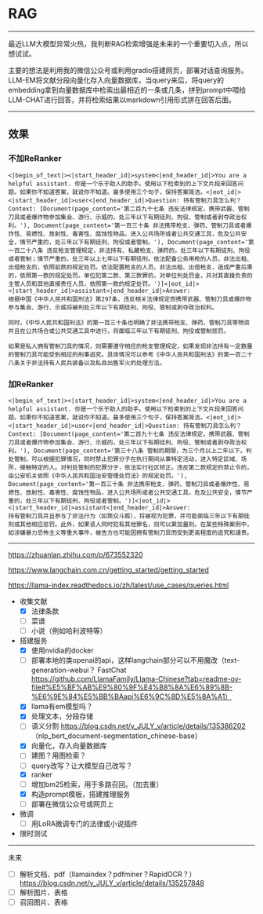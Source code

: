 # RAG

------------------------------
最近LLM大模型异常火热，我判断RAG检索增强是未来的一个重要切入点，所以想试试。

主要的想法是利用我的微信公众号或利用gradio搭建网页，部署对话查询服务。LLM-EM将文献分段向量化存入向量数据库，当query来后，将query的embedding拿到向量数据库中检索出最相近的一条或几条，拼到prompt中喂给LLM-CHAT进行回答，并将检索结果以markdown引用形式拼在回答后面。

------------------------------

## 效果
### 不加ReRanker
```shell
<|begin_of_text|><|start_header_id|>system<|end_header_id|>You are a helpful assistant. 你是一个乐于助人的助手。使用以下检索到的上下文片段来回答问题。如果你不知道答案，就说你不知道。最多使用三个句子，保持答案简洁。<|eot_id|>
<|start_header_id|>user<|end_header_id|>Question: 持有管制刀具怎么判？
Context: [Document(page_content='第二百九十七条 违反法律规定，携带武器、管制刀具或者爆炸物参加集会、游行、示威的，处三年以下有期徒刑、拘役、管制或者剥夺政治权利。'), Document(page_content='第一百三十条 非法携带枪支、弹药、管制刀具或者爆炸性、易燃性、放射性、毒害性、腐蚀性物品，进入公共场所或者公共交通工具，危及公共安全，情节严重的，处三年以下有期徒刑、拘役或者管制。'), Document(page_content='第一百二十八条 违反枪支管理规定，非法持有、私藏枪支、弹药的，处三年以下有期徒刑、拘役或者管制；情节严重的，处三年以上七年以下有期徒刑。依法配备公务用枪的人员，非法出租、出借枪支的，依照前款的规定处罚。依法配置枪支的人员，非法出租、出借枪支，造成严重后果的，依照第一款的规定处罚。单位犯第二款、第三款罪的，对单位判处罚金，并对其直接负责的主管人员和其他直接责任人员，依照第一款的规定处罚。')]<|eot_id|>
<|start_header_id|>assistant<|end_header_id|>Answer:
根据中国《中华人民共和国刑法》第297条，违反相关法律规定而携带武器、管制刀具或爆炸物参与集会、游行、示威将被判处三年以下有期徒刑、拘役、管制或剥夺政治权利。

同时，《中华人民共和国刑法》的第一百三十条也明确了非法携带枪支、弹药、管制刀具等物资并且在公共场合或公共交通工具中进行，将面临三年以下有期徒刑、拘役或管制惩罚。

如果是私人拥有管制刀具的情况，则需要遵守相应的枪支管理规定，如果发现非法持有一定数量的管制刀具可能受到相应的刑事追究。具体情况可以参考《中华人民共和国刑法》的第一百二十八条关于非法持有人民兵装备以及私自出售军火的处理方法。
```

### 加ReRanker
```shell
<|begin_of_text|><|start_header_id|>system<|end_header_id|>You are a helpful assistant. 你是一个乐于助人的助手。使用以下检索到的上下文片段来回答问题。如果你不知道答案，就说你不知道。最多使用三个句子，保持答案简洁。<|eot_id|>
<|start_header_id|>user<|end_header_id|>Question: 持有管制刀具怎么判？
Context: [Document(page_content='第二百九十七条 违反法律规定，携带武器、管制刀具或者爆炸物参加集会、游行、示威的，处三年以下有期徒刑、拘役、管制或者剥夺政治权利。'), Document(page_content='第三十八条 管制的期限，为三个月以上二年以下。判处管制，可以根据犯罪情况，同时禁止犯罪分子在执行期间从事特定活动，进入特定区域、场所，接触特定的人。对判处管制的犯罪分子，依法实行社区矫正。违反第二款规定的禁止令的，由公安机关依照《中华人民共和国治安管理处罚法》的规定处罚。'), Document(page_content='第一百三十条 非法携带枪支、弹药、管制刀具或者爆炸性、易燃性、放射性、毒害性、腐蚀性物品，进入公共场所或者公共交通工具，危及公共安全，情节严重的，处三年以下有期徒刑、拘役或者管制。')]<|eot_id|>
<|start_header_id|>assistant<|end_header_id|>Answer:
持有管制刀具并且参与了非法行为（如聚众斗殴），将被视为犯罪，并可能面临三年以下有期徒刑或其他相应惩罚。此外，如果该人同时犯有其他罪名，则可以累加量刑。在某些特殊案例中，如涉嫌暴力恐怖主义等重大事件，被告方也可能因拥有管制刀具而受到更高程度的追究和谴责。
```

------------------------------

https://zhuanlan.zhihu.com/p/673552320

https://www.langchain.com.cn/getting_started/getting_started

https://llama-index.readthedocs.io/zh/latest/use_cases/queries.html

* 收集文献
    - [x] 法律条款
    - [ ] 菜谱
    - [ ] 小说（例如哈利波特等）
* 搭建服务
    - [x] 使用nvidia的docker
    - [ ] 部署本地的类openai的api，这样langchain部分可以不用魔改（text-generation-webui？  FastChat https://github.com/LlamaFamily/Llama-Chinese?tab=readme-ov-file#%E5%BF%AB%E9%80%9F%E4%B8%8A%E6%89%8B-%E6%9E%84%E5%BB%BAapi%E6%9C%8D%E5%8A%A1）
    - [x] llama有em模型吗？
    - [x] 处理文本，分段存储
    - [ ] 语义分割 <https://blog.csdn.net/v_JULY_v/article/details/135386202> （nlp_bert_document-segmentation_chinese-base）
    - [x] 向量化，存入向量数据库
    - [ ] 建图？用图检索？
    - [ ] query改写？让大模型自己改写？
    - [x] ranker
    - [ ] 增加bm25检索，用于多路召回。（加去重）
    - [x] 构造prompt模板，搭建推理服务
    - [ ] 部署在微信公众号或网页上
* 微调
    - [ ] 用LoRA微调专门的法律或小说插件
* 限时测试

------------------------------

未来
- [ ] 解析文档、pdf（llamaindex？pdfminer？RapidOCR？） <https://blog.csdn.net/v_JULY_v/article/details/135257848>
- [ ] 解析图片、表格
- [ ] 召回图片、表格
